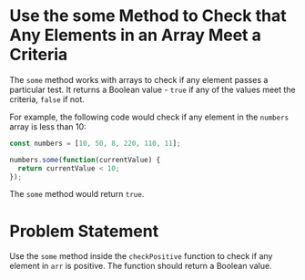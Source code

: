 # Use the some Method to Check that Any Elements in an Array Meet a Criteria
The ```some``` method works with arrays to check if any element passes a particular test. It returns a Boolean value - ```true``` if any of the values meet the criteria, ```false``` if not.

For example, the following code would check if any element in the ```numbers``` array is less than 10:
```javascript
const numbers = [10, 50, 8, 220, 110, 11];

numbers.some(function(currentValue) {
  return currentValue < 10;
});
```
The ```some``` method would return ```true```.

# Problem Statement
Use the ```some``` method inside the ```checkPositive``` function to check if any element in ```arr``` is positive. The function should return a Boolean value.
